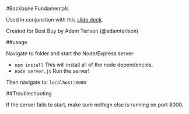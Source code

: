 #Backbone Fundamentals

Used in conjunction with this [slide deck](http://rvl.io/adamterlson/backbone-fundamentals).

Created for Best Buy by Adam Terlson (@adamterlson)

##usage

Navigate to folder and start the Node/Express server:

- `npm install`  This will install all of the node dependencies.
- `node server.js`  Run the server!

Then navigate to: `localhost:8000`

##Troubleshooting

If the server fails to start, make sure nothign else is running on port 8000.
